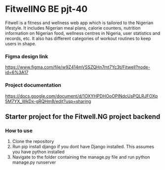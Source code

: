 # FitwellNG BE pjt-40
Fitwell is a fitness and wellness web app which is tailored to the Nigerian lifestyle. It includes Nigerian meal plans, calorie counters, nutrition information on Nigerian food, wellness centres in Nigeria, user statistics and records, etc. It also has different categories of workout routines to keep users in shape.
### Figma design link
https://www.figma.com/file/w9Z414mVSSZQHn7mt7Yc3t/Fitwell?node-id=6%3A17
### Project documentation
https://docs.google.com/document/d/1OXYHPDHOoOPINdcUsPQLRJFOXp5M7YX_WkDx-gRQHm8/edit?usp=sharing
## Starter project for the Fitwell.NG project backend
### How to use
1. Clone the repository
2. Run pip install django if you dont have Django installed. This assumes you have python installed
3. Navigate to the folder containing the manage.py file and run python manage.py runserver
